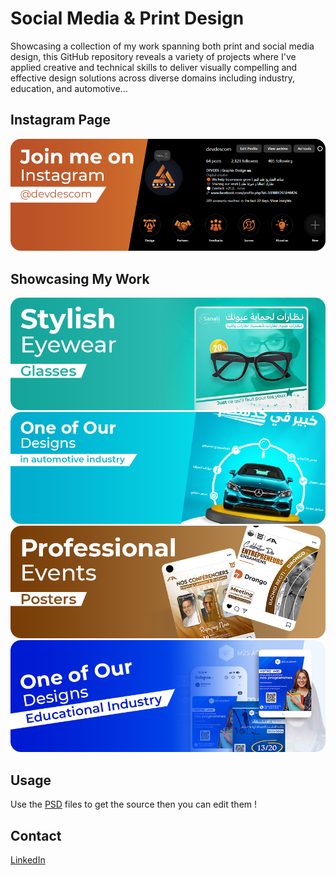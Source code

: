 # Social Media & Print Design

Showcasing a collection of my work spanning both print and social media design, this GitHub repository reveals a variety of projects where I've applied creative and technical skills to deliver visually compelling and effective design solutions across diverse domains including industry, education, and automotive...

## Instagram Page
[![Follow me on Instagram](./instagram-banner.png)](https://www.instagram.com/devdescom)

## Showcasing My Work
![Project Banner](./project-banner-1.png)
![Project Banner](./project-banner-2.png)
![Project Banner](./project-banner-3.png)
![Project Banner](./project-banner-4.png)


## Usage

Use the [PSD](https://www.microsoft.com/fr-fr/microsoft-365/excel) files to get the source then you can edit them !


## Contact

[LinkedIn](https://www.linkedin.com/in/akhatarmourad/)
